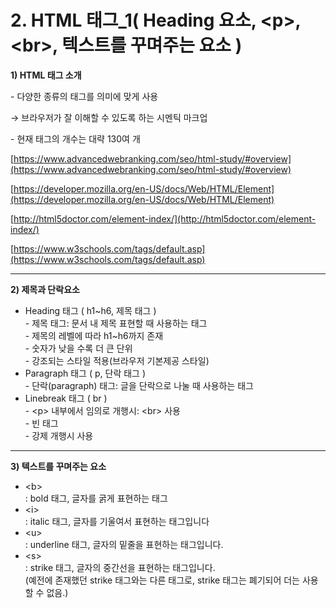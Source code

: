 # 2. HTML 태그\_1( Heading 요소, \<p>, \<br>, 텍스트를 꾸며주는 요소 )

**1) HTML 태그 소개**

\- 다양한 종류의 태그를 의미에 맞게 사용

→ 브라우저가 잘 이해할 수 있도록 하는 시멘틱 마크업

&#x20;

\- 현재 태그의 개수는 대략 130여 개

[https://www.advancedwebranking.com/seo/html-study/#overview](https://www.advancedwebranking.com/seo/html-study/#overview)

[https://developer.mozilla.org/en-US/docs/Web/HTML/Element](https://developer.mozilla.org/en-US/docs/Web/HTML/Element)

&#x20;

&#x20;

[http://html5doctor.com/element-index/](http://html5doctor.com/element-index/)

[https://www.w3schools.com/tags/default.asp](https://www.w3schools.com/tags/default.asp)

***

**2) 제목과 단락요소**

* Heading 태그 ( h1\~h6, 제목 태그 )\
  \- 제목 태그: 문서 내 제목 표현할 때 사용하는 태그\
  \- 제목의 레벨에 따라 h1\~h6까지 존재\
  \- 숫자가 낮을 수록 더 큰 단위\
  \- 강조되는 스타일 적용(브라우저 기본제공 스타일)
* Paragraph 태그 ( p, 단락 태그 )\
  \- 단락(paragraph) 태그: 글을 단락으로 나눌 때 사용하는 태그
* Linebreak 태그 ( br )\
  \- \<p> 내부에서 임의로 개행시: \<br> 사용\
  \- 빈 태그\
  \- 강제 개행시 사용

***

**3) 텍스트를 꾸며주는 요소**

* \<b>\
  : bold 태그, 글자를 굵게 표현하는 태그
* \<i>\
  : italic 태그, 글자를 기울여서 표현하는 태그입니다
* \<u>\
  : underline 태그, 글자의 밑줄을 표현하는 태그입니다.
* \<s>\
  : strike 태그, 글자의 중간선을 표현하는 태그입니다.\
  (예전에 존재했던 strike 태그와는 다른 태그로, strike 태그는 폐기되어 더는 사용할 수 없음.)
